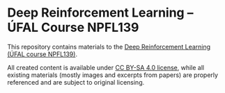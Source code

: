 # Deep Reinforcement Learning – ÚFAL Course NPFL139

This repository contains materials to the
[Deep Reinforcement Learning (ÚFAL course NPFL139)](http://ufal.mff.cuni.cz/courses/npfl139).

All created content is available under
[CC BY-SA 4.0 license](https://creativecommons.org/licenses/by-sa/4.0/),
while all existing materials (mostly images and excerpts from papers) are
properly referenced and are subject to original licensing.
